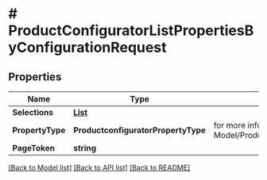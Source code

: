 # # ProductConfiguratorListPropertiesByConfigurationRequest


## Properties 


Name | Type | Description | Notes
------------ | ------------- | ------------- | -------------
**Selections**| [**List<PropertyListPropertiesByConfigurationRequestSelection>**](PropertyListPropertiesByConfigurationRequestSelection.md) |   | [optional]
**PropertyType**| **ProductconfiguratorPropertyType** |  for more information please, see Model/ProductconfiguratorPropertyType.php  | [optional]
**PageToken**| **string** |   | [optional]


[[Back to Model list]](../../README.md#models) [[Back to API list]](../../README.md#endpoints) [[Back to README]](../../README.md)

